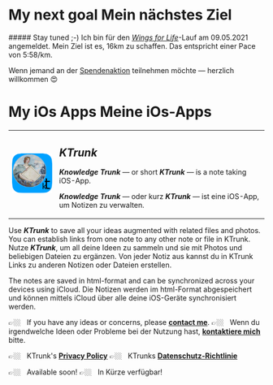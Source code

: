 <h1>
  <span class="en">My next goal</span>
  <span class="de">Mein nächstes Ziel</span>
</h1>

<span class="en">##### Stay tuned ;-)</span>
<span class="de">Ich bin für den *[Wings for Life](https://www.wingsforlifeworldrun.com/de)*-Lauf am 09.05.2021 angemeldet. Mein Ziel ist es, 16km zu schaffen. Das entspricht einer Pace von 5:58/km.</span>

<span class="de">Wenn jemand an der [Spendenaktion](https://www.wingsforlifeworldrun.com/de/profiles/aP2J7Q) teilnehmen möchte — herzlich willkommen &#128525;</span>

<h1>
  <span class="en">My iOs Apps</span>
  <span class="de">Meine iOs-Apps</span>
</h1>

<table>
  <tr>
    <td style="border: 0px;"><img src="KTrunk/logo120.png"></td>
    <td style="border: 0px; padding-left: .5em;"><h2><b><i>KTrunk</i></b></h2>
      <p class="en"><b><i>Knowledge Trunk</i></b> — or short <b><i>KTrunk</i></b> — is a note taking iOS-App.</p>
      <p class="de"><b><i>Knowledge Trunk</i></b> — oder kurz <b><i>KTrunk</i></b> — ist eine iOS-App, um Notizen zu verwalten.</p>
    </td> 
  </tr>
</table>

<span class="en">Use ***KTrunk*** to save all your ideas augmented with related files and photos. You can establish links from one note to any other note or file in KTrunk.</span>
<span class="de">Nutze ***KTrunk***, um all deine Ideen zu sammeln und sie mit Photos und beliebigen Dateien zu ergänzen. Von jeder Notiz aus kannst du in KTrunk Links zu anderen Notizen oder Dateien erstellen.</span>

<span class="en">The notes are saved in html-format and can be synchronized across your devices using iCloud.</span>
<span class="de">Die Notizen werden im html-Format abgespeichert und können mittels iCloud über alle deine iOS-Geräte synchronisiert werden.</span>        


<span class="en">&#128073;&#127996; &nbsp; If you have any ideas or concerns, please **[contact me](mailto:cl.schuetzdeller@icloud.com>)**.</span>
<span class="de">&#128073;&#127996; &nbsp; Wenn du irgendwelche Ideen oder Probleme bei der Nutzung hast, **[kontaktiere mich](mailto:cl.schuetzdeller@icloud.com")** bitte.</span>

<span class="en">&#128073;&#127996; &nbsp; KTrunk's **[Privacy Policy](KTrunk/PrivacyPolicy.md)**</span>
<span class="de">&#128073;&#127996; &nbsp; KTrunks **[Datenschutz-Richtlinie](KTrunk/PrivacyPolicy.md)**</span> 

<span class="en">&#128073;&#127996; &nbsp; Available soon!</span>
<span class="de">&#128073;&#127996; &nbsp; In Kürze verfügbar!</span>

